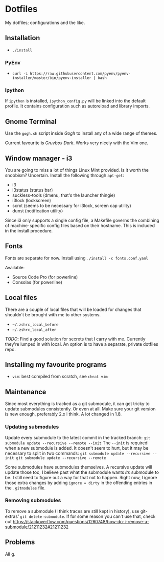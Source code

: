 # Dotfiles

My dotfiles; configurations and the like.

## Installation

- `./install`

### PyEnv

- `curl -L https://raw.githubusercontent.com/pyenv/pyenv-installer/master/bin/pyenv-installer | bash`

### Ipython

If `ipython` is installed,
`ipython_config.py` will be linked into the default profile.
It contains configuration such as autoreload
and library imports.

## Gnome Terminal

Use the `gogh.sh` script inside _Gogh_ to install any of a wide range of themes.

Current favourite is _Gruvbox Dark_. Works very nicely with the Vim one.

## Window manager - i3

You are going to miss a lot of things Linux Mint provided.
Is it worth the snobbism? Uncertain.
Install the following through `apt-get`:
- i3
- i3status (status bar)
- suckless-tools (dmenu, that's the launcher thingie)
- i3lock (lockscreen)
- scrot (seems to be necessary for i3lock, screen cap utility)
- dunst (notification utility)

Since i3 only supports a single config file,
a Makefile governs the combining of machine-specific
config files based on their hostname.
This is included in the install procedure.

## Fonts

Fonts are separate for now.
Install using `./install -c fonts.conf.yaml`

Available:
- Source Code Pro (for powerline)
- Consolas (for powerline)

## Local files

There are a couple of local files that will be loaded for changes that shouldn't be brought with me to other systems.

- `~/.zshrc_local_before`
- `~/.zshrc_local_after`

_TODO_: Find a good solution for secrets that I carry with me. Currently they're lumped in with local. An option is to have a separate, private dotfiles repo.

## Installing my favourite programs
- `vim`: best compiled from scratch, see `cheat vim`

## Maintenance

Since most everything is tracked as a git submodule,
it can get tricky to update submodules consistently.
Or even at all.
Make sure your git version is new enough,
preferably 2.x I think.
A lot changed in 1.8.

### Updating submodules

Update every submodule to the latest commit in the tracked branch:
``git submodule update --recursive --remote --init``
The `--init` is required when a new submodule is added.
It doesn't seem to hurt,
but it may be necessary to split in two commands:
``git submodule update --recursive --init
git submodule update --recursive --remote``

Some submodules have submodules themselves.
A recursive update will update those too,
I believe past what the submodule wants _its_ submodule to be.
I still need to figure out a way for that not to happen.
Right now, I ignore those extra changes
by adding `ignore = dirty` in the offending
entries in the `.gitmodules` file.

### Removing submodules
To remove a submodule (I think traces are still kept in history),
use git-extras' `git delete-submodule`.
If for some reason you can't use that, check out
https://stackoverflow.com/questions/1260748/how-do-i-remove-a-submodule/21211232#21211232

## Problems

All g.
